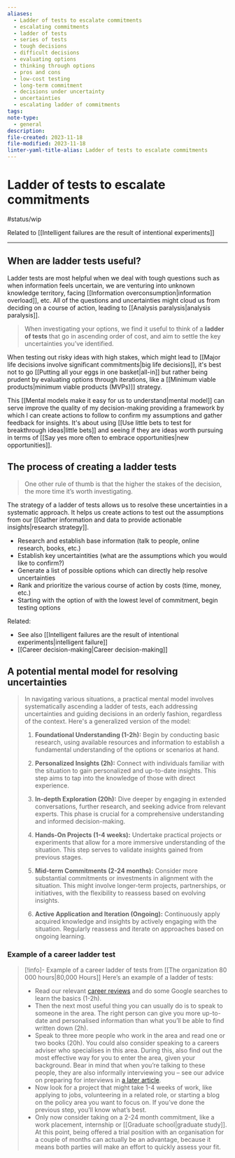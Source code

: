 ```yaml
---
aliases:
  - Ladder of tests to escalate commitments
  - escalating commitments
  - ladder of tests
  - series of tests
  - tough decisions
  - difficult decisions
  - evaluating options
  - thinking through options
  - pros and cons
  - low-cost testing
  - long-term commitment
  - decisions under uncertainty
  - uncertainties
  - escalating ladder of commitments
tags: 
note-type:
  - general
description: 
file-created: 2023-11-18
file-modified: 2023-11-18
linter-yaml-title-alias: Ladder of tests to escalate commitments
---
```


# Ladder of tests to escalate commitments

#status/wip 

Related to [[Intelligent failures are the result of intentional experiments]]

---

## When are ladder tests useful?

Ladder tests are most helpful when we deal with tough questions such as when information feels uncertain, we are venturing into unknown knowledge territory, facing [[Information overconsumption|information overload]], etc. All of the questions and uncertainties might cloud us from deciding on a course of action, leading to [[Analysis paralysis|analysis paralysis]].

> When investigating your options, we find it useful to think of a **ladder of tests** that go in ascending order of cost, and aim to settle the key uncertainties you’ve identified.

When testing out risky ideas with high stakes, which might lead to [[Major life decisions involve significant commitments|big life decisions]], it's best not to go [[Putting all your eggs in one basket|all-in]] but rather being prudent by evaluating options through iterations, like a [[Minimum viable products|minimum viable products (MVPs)]] strategy.

This [[Mental models make it easy for us to understand|mental model]] can serve improve the quality of my decision-making providing a framework by which I can create actions to follow to confirm my assumptions and gather feedback for insights. It's about using [[Use little bets to test for breakthrough ideas|little bets]] and seeing if they are ideas worth pursuing in terms of [[Say yes more often to embrace opportunities|new opportunities]].

## The process of creating a ladder tests

> One other rule of thumb is that the higher the stakes of the decision, the more time it’s worth investigating.

The strategy of a ladder of tests allows us to resolve these uncertainties in a systematic approach. It helps us create actions to test out the assumptions from our [[Gather information and data to provide actionable insights|research strategy]].

- Research and establish base information (talk to people, online research, books, etc.)
- Establish key uncertaintities (what are the assumptions which you would like to confirm?)
- Generate a list of possible options which can directly help resolve uncertainties
- Rank and prioritize the various course of action by costs (time, money, etc.)
- Starting with the option of with the lowest level of commitment, begin testing options

Related:
- See also [[Intelligent failures are the result of intentional experiments|intelligent failure]]
- [[Career decision-making|Career decision-making]]

## A potential mental model for resolving uncertainties

> In navigating various situations, a practical mental model involves systematically ascending a ladder of tests, each addressing uncertainties and guiding decisions in an orderly fashion, regardless of the context. Here's a generalized version of the model:
>
> 1. **Foundational Understanding (1-2h):** Begin by conducting basic research, using available resources and information to establish a fundamental understanding of the options or scenarios at hand.
>
> 2. **Personalized Insights (2h):** Connect with individuals familiar with the situation to gain personalized and up-to-date insights. This step aims to tap into the knowledge of those with direct experience.
>
> 3. **In-depth Exploration (20h):** Dive deeper by engaging in extended conversations, further research, and seeking advice from relevant experts. This phase is crucial for a comprehensive understanding and informed decision-making.
>
> 4. **Hands-On Projects (1-4 weeks):** Undertake practical projects or experiments that allow for a more immersive understanding of the situation. This step serves to validate insights gained from previous stages.
>
> 5. **Mid-term Commitments (2-24 months):** Consider more substantial commitments or investments in alignment with the situation. This might involve longer-term projects, partnerships, or initiatives, with the flexibility to reassess based on evolving insights.
>
> 6. **Active Application and Iteration (Ongoing):** Continuously apply acquired knowledge and insights by actively engaging with the situation. Regularly reassess and iterate on approaches based on ongoing learning.

### Example of a career ladder test

> [!info]- Example of a career ladder of tests from [[The organization 80 000 hours|80,000 Hours]]
> Here’s an example of a ladder of tests:
>
> - Read our relevant [career reviews](https://80000hours.org/career-reviews/) and do some Google searches to learn the basics (1-2h).
> - Then the next most useful thing you can usually do is to speak to someone in the area. The right person can give you more up-to-date and personalised information than what you’ll be able to find written down (2h).
> - Speak to three more people who work in the area and read one or two books (20h). You could also consider speaking to a careers adviser who specialises in this area. During this, also find out the most effective way for you to enter the area, given your background. Bear in mind that when you’re talking to these people, they are also informally interviewing you – see our advice on preparing for interviews in [a later article](https://80000hours.org/career-guide/how-to-get-a-job/).
> - Now look for a project that might take 1-4 weeks of work, like applying to jobs, volunteering in a related role, or starting a blog on the policy area you want to focus on. If you’ve done the previous step, you’ll know what’s best.
> - Only now consider taking on a 2-24 month commitment, like a work placement, internship or [[Graduate school|graduate study]]. At this point, being offered a trial position with an organisation for a couple of months can actually be an advantage, because it means both parties will make an effort to quickly assess your fit.

